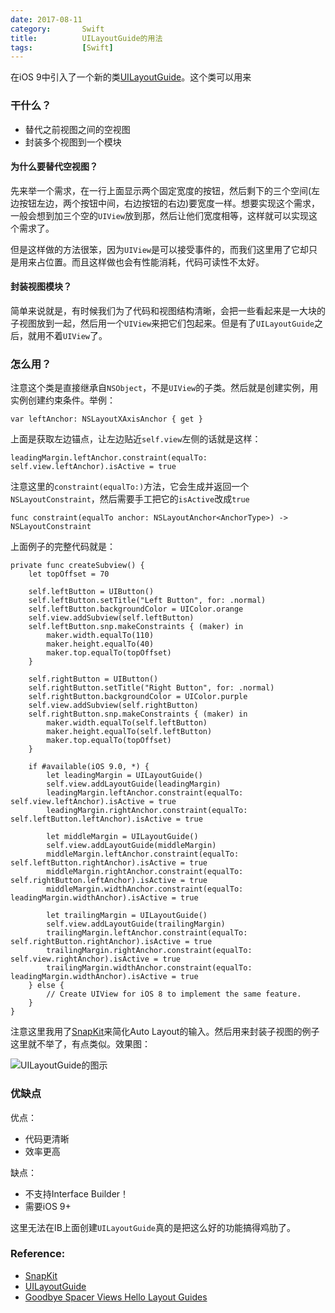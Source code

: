 ```yaml
---
date: 2017-08-11
category:       Swift
title:          UILayoutGuide的用法
tags:           [Swift]
---
```


在iOS 9中引入了一个新的类[UILayoutGuide](https://developer.apple.com/documentation/uikit/uilayoutguide)。这个类可以用来

### 干什么？

  * 替代之前视图之间的空视图
  * 封装多个视图到一个模块

#### 为什么要替代空视图？

先来举一个需求，在一行上面显示两个固定宽度的按钮，然后剩下的三个空间(左边按钮左边，两个按钮中间，右边按钮的右边)要宽度一样。想要实现这个需求，一般会想到加三个空的`UIView`放到那，然后让他们宽度相等，这样就可以实现这个需求了。

但是这样做的方法很笨，因为`UIView`是可以接受事件的，而我们这里用了它却只是用来占位置。而且这样做也会有性能消耗，代码可读性不太好。


#### 封装视图模块？

简单来说就是，有时候我们为了代码和视图结构清晰，会把一些看起来是一大块的子视图放到一起，然后用一个`UIView`来把它们包起来。但是有了`UILayoutGuide`之后，就用不着`UIView`了。

### 怎么用？

注意这个类是直接继承自`NSObject`，不是`UIView`的子类。然后就是创建实例，用实例创建约束条件。举例：

```
var leftAnchor: NSLayoutXAxisAnchor { get }
```

上面是获取左边锚点，让左边贴近`self.view`左侧的话就是这样：

```
leadingMargin.leftAnchor.constraint(equalTo: self.view.leftAnchor).isActive = true
```

注意这里的`constraint(equalTo:)`方法，它会生成并返回一个`NSLayoutConstraint`，然后需要手工把它的`isActive`改成`true`


```
func constraint(equalTo anchor: NSLayoutAnchor<AnchorType>) -> NSLayoutConstraint
```

上面例子的完整代码就是：

```
private func createSubview() {
    let topOffset = 70
    
    self.leftButton = UIButton()
    self.leftButton.setTitle("Left Button", for: .normal)
    self.leftButton.backgroundColor = UIColor.orange
    self.view.addSubview(self.leftButton)
    self.leftButton.snp.makeConstraints { (maker) in
        maker.width.equalTo(110)
        maker.height.equalTo(40)
        maker.top.equalTo(topOffset)
    }
    
    self.rightButton = UIButton()
    self.rightButton.setTitle("Right Button", for: .normal)
    self.rightButton.backgroundColor = UIColor.purple
    self.view.addSubview(self.rightButton)
    self.rightButton.snp.makeConstraints { (maker) in
        maker.width.equalTo(self.leftButton)
        maker.height.equalTo(self.leftButton)
        maker.top.equalTo(topOffset)
    }
    
    if #available(iOS 9.0, *) {
        let leadingMargin = UILayoutGuide()
        self.view.addLayoutGuide(leadingMargin)
        leadingMargin.leftAnchor.constraint(equalTo: self.view.leftAnchor).isActive = true
        leadingMargin.rightAnchor.constraint(equalTo: self.leftButton.leftAnchor).isActive = true
        
        let middleMargin = UILayoutGuide()
        self.view.addLayoutGuide(middleMargin)
        middleMargin.leftAnchor.constraint(equalTo: self.leftButton.rightAnchor).isActive = true
        middleMargin.rightAnchor.constraint(equalTo: self.rightButton.leftAnchor).isActive = true
        middleMargin.widthAnchor.constraint(equalTo: leadingMargin.widthAnchor).isActive = true
        
        let trailingMargin = UILayoutGuide()
        self.view.addLayoutGuide(trailingMargin)
        trailingMargin.leftAnchor.constraint(equalTo: self.rightButton.rightAnchor).isActive = true
        trailingMargin.rightAnchor.constraint(equalTo: self.view.rightAnchor).isActive = true
        trailingMargin.widthAnchor.constraint(equalTo: leadingMargin.widthAnchor).isActive = true
    } else {
        // Create UIView for iOS 8 to implement the same feature.
    }
}
```

注意这里我用了[SnapKit](https://github.com/snapkit/snapkit)来简化Auto Layout的输入。然后用来封装子视图的例子这里就不举了，有点类似。效果图：

![UILayoutGuide的图示](/assets/images/UILayoutGuideExample.png)

### 优缺点

优点：

  * 代码更清晰
  * 效率更高

缺点：

  * 不支持Interface Builder！
  * 需要iOS 9+

这里无法在IB上面创建`UILayoutGuide`真的是把这么好的功能搞得鸡肋了。

### Reference:

  * [SnapKit](https://github.com/snapkit/snapkit)
  * [UILayoutGuide](https://developer.apple.com/documentation/uikit/uilayoutguide)
  * [Goodbye Spacer Views Hello Layout Guides](https://useyourloaf.com/blog/goodbye-spacer-views-hello-layout-guides/)
